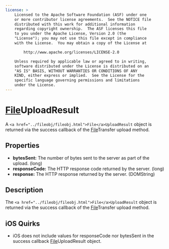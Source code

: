 ```yaml
---
license: >
    Licensed to the Apache Software Foundation (ASF) under one
    or more contributor license agreements.  See the NOTICE file
    distributed with this work for additional information
    regarding copyright ownership.  The ASF licenses this file
    to you under the Apache License, Version 2.0 (the
    "License"); you may not use this file except in compliance
    with the License.  You may obtain a copy of the License at

        http://www.apache.org/licenses/LICENSE-2.0

    Unless required by applicable law or agreed to in writing,
    software distributed under the License is distributed on an
    "AS IS" BASIS, WITHOUT WARRANTIES OR CONDITIONS OF ANY
    KIND, either express or implied.  See the License for the
    specific language governing permissions and limitations
    under the License.
---
```


<a href="../fileobj/fileobj.html">File</a>UploadResult
========

A `<a href="../fileobj/fileobj.html">File</a>UploadResult` object is returned via the success callback of the <a href="../filetransfer/filetransfer.html"><a href="../fileobj/fileobj.html">File</a>Transfer</a> upload method.

Properties
----------

- __bytesSent:__ The number of bytes sent to the server as part of the upload. (long)
- __responseCode:__ The HTTP response code returned by the server. (long)
- __response:__ The HTTP response returned by the server. (DOMString)

Description
-----------

The `<a href="../fileobj/fileobj.html">File</a>UploadResult` object is returned via the success callback of the <a href="../filetransfer/filetransfer.html"><a href="../fileobj/fileobj.html">File</a>Transfer</a> upload method.

iOS Quirks
----------
- iOS does not include values for responseCode nor bytesSent in the success callback <a href="../fileobj/fileobj.html">File</a>UploadResult object. 


